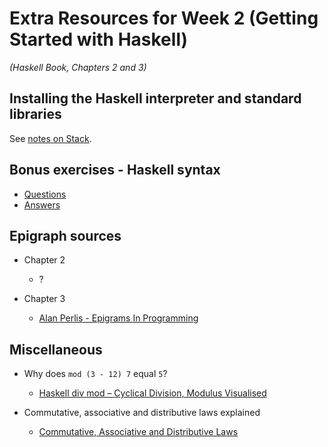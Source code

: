 # Extra Resources for Week 2 (Getting Started with Haskell)
*(Haskell Book, Chapters 2 and 3)*

## Installing the Haskell interpreter and standard libraries

See [notes on Stack](haskell-stack-notes.md).

## Bonus exercises - Haskell syntax

- [Questions](haskell-syntax-bonus-exercises-questions.md)
- [Answers](haskell-syntax-bonus-exercises-answers.md)

## Epigraph sources

- Chapter 2
  - ?

- Chapter 3
  - [Alan Perlis - Epigrams In Programming](http://www.cs.yale.edu/homes/perlis-alan/quotes.html)

## Miscellaneous

- Why does `mod (3 - 12) 7` equal `5`?
  - [Haskell div mod – Cyclical Division, Modulus Visualised](http://www.prigrammer.com/?p=321)

- Commutative, associative and distributive laws explained
  - [Commutative, Associative and Distributive Laws](https://www.mathsisfun.com/associative-commutative-distributive.html)
